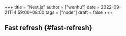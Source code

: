 +++
title = "Next.js"
author = ["wenhu"]
date = 2022-09-21T14:59:00+08:00
tags = ["node"]
draft = false
+++

## Fast refresh {#fast-refresh}
